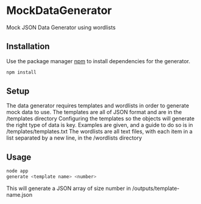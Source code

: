 # MockDataGenerator
Mock JSON Data Generator using wordlists

## Installation

Use the package manager [npm](https://www.npmjs.com/get-npm) to install dependencies for the generator.

```bash
npm install
```

## Setup
The data generator requires templates and wordlists in order to generate mock data to use.
The templates are all of JSON format and are in the /templates directory
Configuring the templates so the objects will generate the right type of data is key. Examples are given, and a guide to do so is in /templates/templates.txt
The wordlists are all text files, with each item in a list separated by a new line, in the /wordlists directory

## Usage

```bash
node app
generate <template name> <number> 
```

This will generate a JSON array of size number in /outputs/template-name.json

